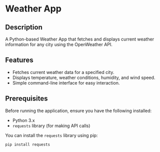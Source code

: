 # Weather App

## Description

A Python-based Weather App that fetches and displays current weather information for any city using the OpenWeather API.

## Features

- Fetches current weather data for a specified city.
- Displays temperature, weather conditions, humidity, and wind speed.
- Simple command-line interface for easy interaction.

## Prerequisites

Before running the application, ensure you have the following installed:

- Python 3.x
- `requests` library (for making API calls)

You can install the `requests` library using pip:
```sh
pip install requests
